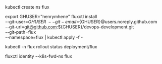 kubectl create ns flux

export GHUSER="henrymhene"
fluxctl install \
--git-user=${GHUSER} \
--git-email=${GHUSER}@users.noreply.github.com \
--git-url=git@github.com:${GHUSER}/devops-development.git \
--git-path=flux \
--namespace=flux | kubectl apply -f -

kubectl -n flux rollout status deployment/flux

fluxctl identity --k8s-fwd-ns flux